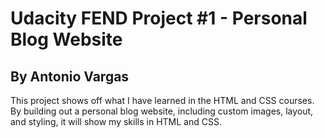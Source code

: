 # Udacity FEND Project #1 - Personal Blog Website

## By Antonio Vargas

This project shows off what I have learned in the HTML and CSS courses. By building out a personal blog website, including custom images, layout, and styling, it will show my skills in HTML and CSS.
